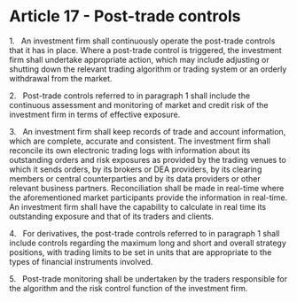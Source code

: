 # Article 17 - Post-trade controls


1.   An investment firm shall continuously operate the post-trade controls that it has in place. Where a post-trade control is triggered, the investment firm shall undertake appropriate action, which may include adjusting or shutting down the relevant trading algorithm or trading system or an orderly withdrawal from the market.

2.   Post-trade controls referred to in paragraph 1 shall include the continuous assessment and monitoring of market and credit risk of the investment firm in terms of effective exposure.

3.   An investment firm shall keep records of trade and account information, which are complete, accurate and consistent. The investment firm shall reconcile its own electronic trading logs with information about its outstanding orders and risk exposures as provided by the trading venues to which it sends orders, by its brokers or DEA providers, by its clearing members or central counterparties and by its data providers or other relevant business partners. Reconciliation shall be made in real-time where the aforementioned market participants provide the information in real-time. An investment firm shall have the capability to calculate in real time its outstanding exposure and that of its traders and clients.

4.   For derivatives, the post-trade controls referred to in paragraph 1 shall include controls regarding the maximum long and short and overall strategy positions, with trading limits to be set in units that are appropriate to the types of financial instruments involved.

5.   Post-trade monitoring shall be undertaken by the traders responsible for the algorithm and the risk control function of the investment firm.
